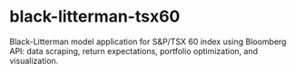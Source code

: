 # black-litterman-tsx60
Black-Litterman model application for S&amp;P/TSX 60 index using Bloomberg API: data scraping, return expectations, portfolio optimization, and visualization.
